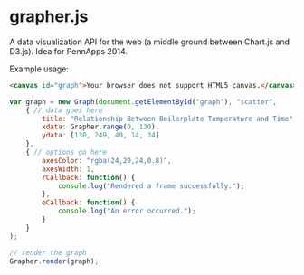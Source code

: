 grapher.js
==========

A data visualization API for the web (a middle ground between Chart.js and D3.js). Idea for PennApps 2014.

Example usage: 
```HTML
<canvas id="graph">Your browser does not support HTML5 canvas.</canvas>
```
```JavaScript
var graph = new Graph(document.getElementById("graph"), "scatter",
	{ // data goes here
		title: "Relationship Between Boilerplate Temperature and Time",
		xdata: Grapher.range(0, 130),
		ydata: [130, 249, 49, 14, 34]
	},
	{ // options go here
		axesColor: "rgba(24,20,24,0.8)",
		axesWidth: 1,
		rCallback: function() { 
			console.log("Rendered a frame successfully.");
		},
		eCallback: function() {
			console.log("An error occurred.");
		}
	}
);

// render the graph
Grapher.render(graph);
```
